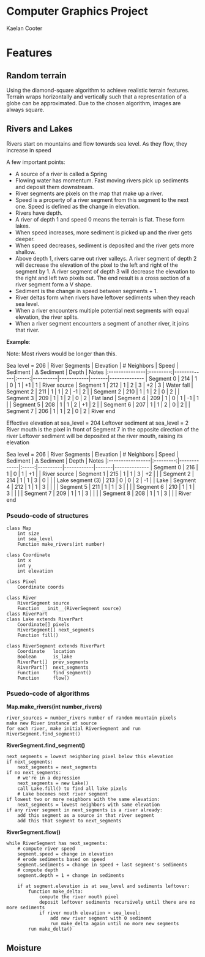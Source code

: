 # Computer Graphics Project
Kaelan Cooter

# Features
## Random terrain
Using the diamond-square algorithm to achieve realistic terrain features. Terrain wraps horizontally and vertically such that a representation of a globe can be approximated. Due to the chosen algorithm, images are always square.

## Rivers and Lakes
Rivers start on mountains and flow towards sea level. As they flow, they increase in speed

A few important points:
- A source of a river is called a Spring
- Flowing water has momentum. Fast moving rivers pick up sediments and deposit them downstream.
- River segments are pixels on the map that make up a river.
- Speed is a property of a river segment from this segment to the next one. Speed is defined as the change in elevation.
- Rivers have depth.
- A river of depth 1 and speed 0 means the terrain is flat. These form lakes.
- When speed increases, more sediment is picked up and the river gets deeper.
- When speed decreases, sediment is deposited and the river gets more shallow.
- Above depth 1, rivers carve out river valleys. A river segment of depth 2 will decrease the elevation of the pixel to the left and right of the segment by 1. A river segment of depth 3 will decrease the elevation to the right and left two pixels out. The end result is a cross section of a river segment form a V shape.
- Sediment is the change in speed between segments + 1.
- River deltas form when rivers have leftover sediments when they reach sea level.
- When a river encounters multiple potential next segments with equal elevation, the river splits.
- When a river segment encounters a segment of another river, it joins that river.

**Example**:

Note: Most rivers would be longer than this.

Sea level = 206
| River Segments | Elevation | # Neighbors | Speed | Sediment | Δ Sediment | Depth | Notes
|:---------------|:---------:|-------------|:-----:|----------|------------|-------|--------------
| Segment 0      | 214       | 1           | 0     | 1        | +1         | 1     | River source
| Segment 1      | 212       | 1           | 2     | 3        | +2         | 3     | Water fall
| Segment 2      | 211       | 1           | 1     | 2        | -1         | 2     |
| Segment 2      | 210       | 1           | 1     | 2        |  0         | 2     |
| Segment 3      | 209       | 1           | 1     | 2        |  0         | 2     | Flat land
| Segment 4      | 209       | 1           | 0     | 1        | -1         | 1     |
| Segment 5      | 208       | 1           | 1     | 2        | +1         | 2     |
| Segment 6      | 207       | 1           | 1     | 2        |  0         | 2     |
| Segment 7      | 206       | 1           | 1     | 2        |  0         | 2     | River end

Effective elevation at sea_level = 204
Leftover sediment at sea_level = 2
River mouth is the pixel in front of Segment 7 in the opposite direction of the river
Leftover sediment will be deposited at the river mouth, raising its elevation


Sea level = 206
| River Segments   | Elevation | # Neighbors | Speed | Sediment | Δ Sediment | Depth | Notes
|:-----------------|:---------:|-------------|:-----:|----------|------------|-------|--------------
| Segment 0        | 216       | 1           | 0     | 1        | +1         |       | River source
| Segment 1        | 215       | 1           | 1     | 3        | +2         |       |
| Segment 2        | 214       | 1           | 1     | 3        |  0         |       |
| Lake segment (3) | 213       | 0           | 0     | 2        | -1         |       | Lake
| Segment 4        | 212       | 1           | 1     | 3        |            |       |
| Segment 5        | 211       | 1           | 1     | 3        |            |       |
| Segment 6        | 210       | 1           | 1     | 3        |            |       |
| Segment 7        | 209       | 1           | 1     | 3        |            |       |
| Segment 8        | 208       | 1           | 1     | 3        |            |       | River end


### Pseudo-code of structures
```
class Map
    int size
    int sea_level
    Function make_rivers(int number)

class Coordinate
    int x
    int y
    int elevation

class Pixel
    Coordinate coords

class River
    RiverSegment source
    Function __init__(RiverSegment source)
class RiverPart
class Lake extends RiverPart
    Coordinate[] pixels
    RiverSegment[] next_segments
    Function fill()

class RiverSegment extends RiverPart
    Coordinate   location
    Boolean      is_lake
    RiverPart[]  prev_segments
    RiverPart[]  next_segments
    Function     find_segment()
    Function     flow()
```

### Psuedo-code of algorithms
**Map.make_rivers(int number_rivers)**
```
river_sources = number_rivers number of random mountain pixels
make new River instance at source
for each river, make initial RiverSegment and run RiverSegment.find_segment()
```
**RiverSegment.find_segment()**
```
next_segments = lowest neighboring pixel below this elevation
if next_segments:
    next_segments = next_segments
if no next_segments:
    # we're in a depression
    next_segments = new Lake()
    call Lake.fill() to find all lake pixels
    # Lake becomes next river segment
if lowest two or more neighbors with the same elevation:
    next_segments = lowest neighbors with same elevation
if any river segment in next_segments is a river already:
    add this segment as a source in that river segment
    add this that segment to next_segments
```
**RiverSegment.flow()**
```
while RiverSegment has next_segments:
    # compute river speed
    segment.speed = change in elevation
    # erode sediments based on speed
    segment.sediments = change in speed + last segment's sediments
    # compute depth
    segment.depth = 1 + change in sediments

    if at segment.elevation is at sea_level and sediments leftover:
        function make_delta:
            compute the river mouth pixel
            deposit leftover sediments recursively until there are no more sediments
            if river mouth elevation > sea_level:
                add new river segment with 0 sediment
                run make_delta again until no more new segments
        run make_delta()
```




## Moisture
